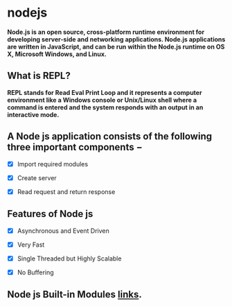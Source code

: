 # nodejs
**Node.js is an open source, cross-platform runtime environment for developing server-side and networking applications. Node.js applications are written in JavaScript, and can be run within the Node.js runtime on OS X, Microsoft Windows, and Linux.**

## What is REPL?
**REPL stands for Read Eval Print Loop and it represents a computer environment like a Windows console or Unix/Linux shell where a command is entered and the system responds with an output in an interactive mode.**


## A Node js application consists of the following three important components −
- [x] Import required modules
- [x] Create server
- [x] Read request and return response 


## Features of Node js
- [x] Asynchronous and Event Driven
- [x] Very Fast
- [x] Single Threaded but Highly Scalable 
- [x] No Buffering 


















## Node js Built-in Modules [links](https://www.w3schools.com/nodejs/ref_modules.asp).


